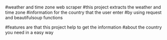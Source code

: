#weather and time zone web scraper 
#this project extracts the weather and time zone
#information for the country that the user enter 
#by using request and beautifulsoup functions 

#features are that this project help to get the information
#about the country you need in a easy way 
